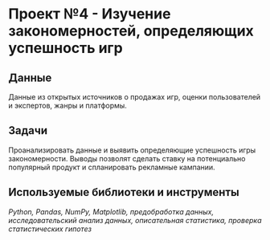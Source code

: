 # Проект №4 - Изучение закономерностей, определяющих успешность игр


## Данные

Данные из открытых источников о продажах игр, оценки пользователей и экспертов, жанры и платформы.

## Задачи

Проанализировать данные и выявить определяющие успешность игры закономерности. Выводы позволят сделать ставку на потенциально популярный продукт и спланировать рекламные кампании.

## Используемые библиотеки и инструменты
*Python, Pandas, NumPy, Matplotlib, предобработка данных, исследовательский анализ данных, описательная статистика, проверка статистических гипотез*

